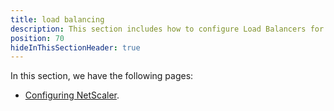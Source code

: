```yaml
---
title: load balancing
description: This section includes how to configure Load Balancers for Octopus
position: 70
hideInThisSectionHeader: true
---
```


In this section, we have the following pages:

- [Configuring NetScaler](/docs/administration/high-availability/load-balancing/configuring-netscaler.md).
